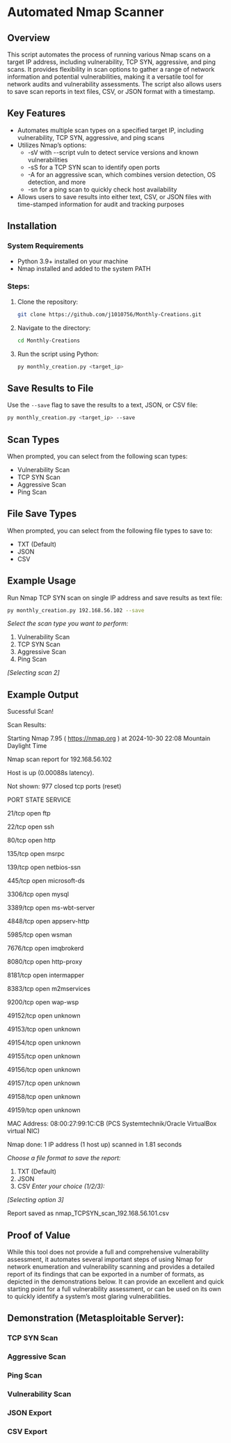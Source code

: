 # Automated Nmap Scanner

## Overview
This script automates the process of running various Nmap scans on a target IP address, including vulnerability, TCP SYN, aggressive, and ping scans. It provides flexibility in scan options to gather a range of network information and potential vulnerabilities, making it a versatile tool for network audits and vulnerability assessments. The script also allows users to save scan reports in text files, CSV, or JSON format with a timestamp.

## Key Features
- Automates multiple scan types on a specified target IP, including vulnerability, TCP SYN, aggressive, and ping scans
- Utilizes Nmap’s options:
    - -sV with --script vuln to detect service versions and known vulnerabilities
    - -sS for a TCP SYN scan to identify open ports
    - -A for an aggressive scan, which combines version detection, OS detection, and more
    - -sn for a ping scan to quickly check host availability
- Allows users to save results into either text, CSV, or JSON files with time-stamped information for audit and tracking purposes


## Installation

### System Requirements
- Python 3.9+ installed on your machine
- Nmap installed and added to the system PATH

### Steps:
1. Clone the repository:
    ```bash
    git clone https://github.com/j1010756/Monthly-Creations.git
    ```

2. Navigate to the directory:
    ```bash
    cd Monthly-Creations
    ```

3. Run the script using Python:
    ```bash
    py monthly_creation.py <target_ip>
    ```

## Save Results to File
Use the `--save` flag to save the results to a text, JSON, or CSV file:

  ```bash
  py monthly_creation.py <target_ip> --save
  ```

## Scan Types
When prompted, you can select from the following scan types:

- Vulnerability Scan
- TCP SYN Scan
- Aggressive Scan
- Ping Scan

## File Save Types
When prompted, you can select from the following file types to save to:
- TXT (Default)
- JSON
- CSV

## Example Usage
Run Nmap TCP SYN scan on single IP address and save results as text file:
```bash
py monthly_creation.py 192.168.56.102 --save
```

_Select the scan type you want to perform:_
1. Vulnerability Scan
2. TCP SYN Scan
3. Aggressive Scan
4. Ping Scan

_[Selecting scan 2]_

## Example Output
Sucessful Scan!

Scan Results:

Starting Nmap 7.95 ( https://nmap.org ) at 2024-10-30 22:08 Mountain Daylight Time

Nmap scan report for 192.168.56.102

Host is up (0.00088s latency).

Not shown: 977 closed tcp ports (reset)

PORT      STATE SERVICE

21/tcp    open  ftp

22/tcp    open  ssh

80/tcp    open  http

135/tcp   open  msrpc

139/tcp   open  netbios-ssn

445/tcp   open  microsoft-ds

3306/tcp  open  mysql

3389/tcp  open  ms-wbt-server

4848/tcp  open  appserv-http

5985/tcp  open  wsman

7676/tcp  open  imqbrokerd

8080/tcp  open  http-proxy

8181/tcp  open  intermapper

8383/tcp  open  m2mservices

9200/tcp  open  wap-wsp

49152/tcp open  unknown

49153/tcp open  unknown

49154/tcp open  unknown

49155/tcp open  unknown

49156/tcp open  unknown

49157/tcp open  unknown

49158/tcp open  unknown

49159/tcp open  unknown

MAC Address: 08:00:27:99:1C:CB (PCS Systemtechnik/Oracle VirtualBox virtual NIC)

Nmap done: 1 IP address (1 host up) scanned in 1.81 seconds

_Choose a file format to save the report:_
1. TXT (Default)
2. JSON
3. CSV
_Enter your choice (1/2/3):_

_[Selecting option 3]_

Report saved as nmap_TCPSYN_scan_192.168.56.101.csv

## Proof of Value
While this tool does not provide a full and comprehensive vulnerability assessment, it automates several important steps of using Nmap for network enumeration and vulnerability scanning and provides a detailed report of its findings that can be exported in a number of formats, as depicted in the demonstrations below. It can provide an excellent and quick starting point for a full vulnerability assessment, or can be used on its own to quickly identify a system’s most glaring vulnerabilities.


## Demonstration (Metasploitable Server):
### TCP SYN Scan
### Aggressive Scan
### Ping Scan
### Vulnerability Scan
### JSON Export
### CSV Export
